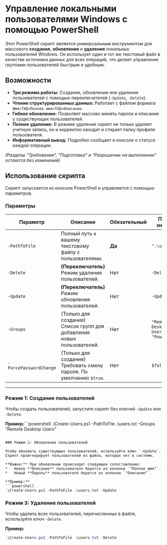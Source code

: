 # Управление локальными пользователями Windows с помощью PowerShell

Этот PowerShell скрипт является универсальным инструментом для массового **создания**, **обновления** и **удаления** локальных пользователей Windows. Он использует один и тот же текстовый файл в качестве источника данных для всех операций, что делает управление группами пользователей быстрым и удобным.

## Возможности

*   **Три режима работы:** Создание, обновление или удаление пользователей с помощью переключателей (`-Update`, `-Delete`).
*   **Чтение структурированных данных:** Работает с файлом формата `Имя<ТАБ>Полное имя<ТАБ>Описание`.
*   **Гибкое обновление:** Позволяет массово менять пароли и описания у существующих пользователей.
*   **Полное удаление:** В режиме удаления скрипт не только удаляет учетную запись, но и корректно находит и стирает папку профиля пользователя.
*   **Информативный вывод:** Подробно сообщает в консоли о статусе каждой операции.

*(Разделы "Требования", "Подготовка" и "Разрешение на выполнение" остаются без изменений)*

## Использование скрипта

Скрипт запускается из консоли PowerShell и управляется с помощью параметров.

### Параметры

| Параметр              | Описание                                                                                                   | Обязательный | Пример значения                                  |
| --------------------- | ---------------------------------------------------------------------------------------------------------- | -------------- | ------------------------------------------------ |
| `-PathToFile`         | Полный путь к вашему текстовому файлу с пользователями.                                                    | **Да**         | `".\users.txt"`                                  |
| `-Delete`             | **(Переключатель)** Режим удаления пользователей.                                                          | Нет            | `-Delete`                                        |
| `-Update`             | **(Переключатель)** Режим обновления пользователей.                                                        | Нет            | `-Update`                                        |
| `-Groups`             | (Только для создания) Список групп для добавления новых пользователей.                                     | Нет            | `"Remote Desktop Users", "Power Users"`          |
| `-ForcePasswordChange`| (Только для создания) Требовать смену пароля. По умолчанию `$true`.                                        | Нет            | `$false`                                         |

---

### Режим 1: Создание пользователей

Чтобы создать пользователей, запустите скрипт без ключей `-Update` или `-Delete`.

**Пример:**```powershell
.\Create-Users.ps1 -PathToFile .\users.txt -Groups "Remote Desktop Users"
```

### Режим 2: Обновление пользователей

Чтобы обновить существующих пользователей, используйте ключ `-Update`. Скрипт проигнорирует пользователей из файла, которых нет в системе.

**Важно:** При обновлении происходит следующее сопоставление:
*   Новое **Описание** пользователя берется из колонки `"Полное имя"`.
*   Новый **Пароль** пользователя берется из колонки `"Описание"`.

**Пример:**
```powershell
.\Create-Users.ps1 -PathToFile .\users.txt -Update
```

### Режим 3: Удаление пользователей

Чтобы удалить всех пользователей, перечисленных в файле, используйте ключ `-Delete`.

**Пример:**
```powershell
.\Create-Users.ps1 -PathToFile .\users.txt -Delete
```
